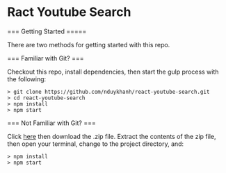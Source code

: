 # Ract Youtube Search

=== Getting Started =====

There are two methods for getting started with this repo.

=== Familiar with Git? ===

Checkout this repo, install dependencies, then start the gulp process with the following:

```
> git clone https://github.com/nduykhanh/react-youtube-search.git
> cd react-youtube-search
> npm install
> npm start
```

=== Not Familiar with Git? ===

Click [here](https://github.com/nduykhanh/react-youtube-search/releases) then download the .zip file.  Extract the contents of the zip file, then open your terminal, change to the project directory, and:

```
> npm install
> npm start
```
